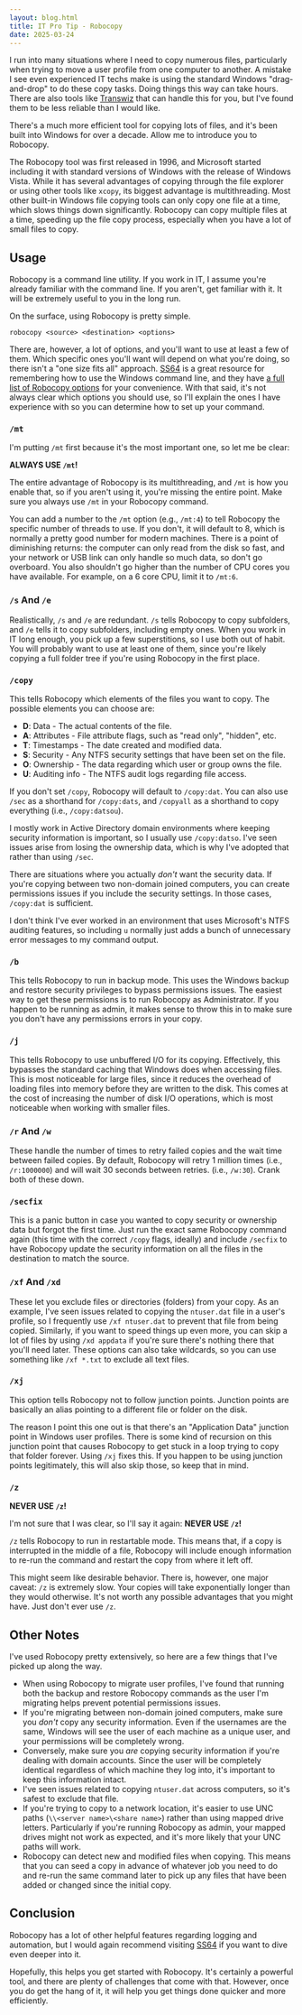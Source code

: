 ```yaml
---
layout: blog.html
title: IT Pro Tip - Robocopy
date: 2025-03-24
---
```

I run into many situations where I need to copy numerous files, particularly when trying to move a user profile from one computer to another. A mistake I see even experienced IT techs make is using the standard Windows "drag-and-drop" to do these copy tasks. Doing things this way can take hours. There are also tools like [Transwiz](https://www.forensit.com/move-computer.html) that can handle this for you, but I've found them to be less reliable than I would like.

There's a much more efficient tool for copying lots of files, and it's been built into Windows for over a decade. Allow me to introduce you to Robocopy.
<!-- more -->

The Robocopy tool was first released in 1996, and Microsoft started including it with standard versions of Windows with the release of Windows Vista. While it has several advantages of copying through the file explorer or using other tools like `xcopy`, its biggest advantage is multithreading. Most other built-in Windows file copying tools can only copy one file at a time, which slows things down significantly. Robocopy can copy multiple files at a time, speeding up the file copy process, especially when you have a lot of small files to copy.

## Usage

Robocopy is a command line utility. If you work in IT, I assume you're already familiar with the command line. If you aren't, get familiar with it. It will be extremely useful to you in the long run.

On the surface, using Robocopy is pretty simple.

```batch
robocopy <source> <destination> <options>
```

There are, however, a lot of options, and you'll want to use at least a few of them. Which specific ones you'll want will depend on what you're doing, so there isn't a "one size fits all" approach. [SS64](https://ss64.com) is a great resource for remembering how to use the Windows command line, and they have [a full list of Robocopy options](https://ss64.com/nt/robocopy.html) for your convenience. With that said, it's not always clear which options you should use, so I'll explain the ones I have experience with so you can determine how to set up your command.

### `/mt`

I'm putting `/mt` first because it's the most important one, so let me be clear:

**ALWAYS USE `/mt`!**

The entire advantage of Robocopy is its multithreading, and `/mt` is how you enable that, so if you aren't using it, you're missing the entire point. Make sure you always use `/mt` in your Robocopy command.

You can add a number to the `/mt` option (e.g., `/mt:4`) to tell Robocopy the specific number of threads to use. If you don't, it will default to 8, which is normally a pretty good number for modern machines. There is a point of diminishing returns: the computer can only read from the disk so fast, and your network or USB link can only handle so much data, so don't go overboard. You also shouldn't go higher than the number of CPU cores you have available. For example, on a 6 core CPU, limit it to `/mt:6`.

### `/s` And `/e`

Realistically, `/s` and `/e` are redundant. `/s` tells Robocopy to copy subfolders, and `/e` tells it to copy subfolders, including empty ones. When you work in IT long enough, you pick up a few superstitions, so I use both out of habit. You will probably want to use at least one of them, since you're likely copying a full folder tree if you're using Robocopy in the first place.

### `/copy`

This tells Robocopy which elements of the files you want to copy. The possible elements you can choose are:

- **D**: Data - The actual contents of the file.
- **A**: Attributes - File attribute flags, such as "read only", "hidden", etc.
- **T**: Timestamps - The date created and modified data.
- **S**: Security - Any NTFS security settings that have been set on the file.
- **O**: Ownership - The data regarding which user or group owns the file.
- **U**: Auditing info - The NTFS audit logs regarding file access.

If you don't set `/copy`, Robocopy will default to `/copy:dat`. You can also use `/sec` as a shorthand for `/copy:dats`, and `/copyall` as a shorthand to copy everything (i.e., `/copy:datsou`).

I mostly work in Active Directory domain environments where keeping security information is important, so I usually use `/copy:datso`. I've seen issues arise from losing the ownership data, which is why I've adopted that rather than using `/sec`.

There are situations where you actually *don't* want the security data. If you're copying between two non-domain joined computers, you can create permissions issues if you include the security settings. In those cases, `/copy:dat` is sufficient.

I don't think I've ever worked in an environment that uses Microsoft's NTFS auditing features, so including `u` normally just adds a bunch of unnecessary error messages to my command output.

### `/b`

This tells Robocopy to run in backup mode. This uses the Windows backup and restore security privileges to bypass permissions issues. The easiest way to get these permissions is to run Robocopy as Administrator. If you happen to be running as admin, it makes sense to throw this in to make sure you don't have any permissions errors in your copy.

### `/j`

This tells Robocopy to use unbuffered I/O for its copying. Effectively, this bypasses the standard caching that Windows does when accessing files. This is most noticeable for large files, since it reduces the overhead of loading files into memory before they are written to the disk. This comes at the cost of increasing the number of disk I/O operations, which is most noticeable when working with smaller files.

### `/r` And `/w`

These handle the number of times to retry failed copies and the wait time between failed copies. By default, Robocopy will retry 1 million times (i.e., `/r:1000000`) and will wait 30 seconds between retries. (i.e., `/w:30`). Crank both of these down.

### `/secfix`

This is a panic button in case you wanted to copy security or ownership data but forgot the first time. Just run the exact same Robocopy command again (this time with the correct `/copy` flags, ideally) and include `/secfix` to have Robocopy update the security information on all the files in the destination to match the source.

### `/xf` And `/xd`

These let you exclude files or directories (folders) from your copy. As an example, I've seen issues related to copying the `ntuser.dat` file in a user's profile, so I frequently use `/xf ntuser.dat` to prevent that file from being copied. Similarly, if you want to speed things up even more, you can skip a lot of files by using `/xd appdata` if you're sure there's nothing there that you'll need later. These options can also take wildcards, so you can use something like `/xf *.txt` to exclude all text files.

### `/xj`

This option tells Robocopy not to follow junction points. Junction points are basically an alias pointing to a different file or folder on the disk.

The reason I point this one out is that there's an "Application Data" junction point in Windows user profiles. There is some kind of recursion on this junction point that causes Robocopy to get stuck in a loop trying to copy that folder forever. Using `/xj` fixes this. If you happen to be using junction points legitimately, this will also skip those, so keep that in mind.

### `/z`

**NEVER USE `/z`!**

I'm not sure that I was clear, so I'll say it again: **NEVER USE `/z`!**

`/z` tells Robocopy to run in restartable mode. This means that, if a copy is interrupted in the middle of a file, Robocopy will include enough information to re-run the command and restart the copy from where it left off.

This might seem like desirable behavior. There is, however, one major caveat: `/z` is extremely slow. Your copies will take exponentially longer than they would otherwise. It's not worth any possible advantages that you might have. Just don't ever use `/z`.

## Other Notes

I've used Robocopy pretty extensively, so here are a few things that I've picked up along the way.

- When using Robocopy to migrate user profiles, I've found that running both the backup and restore Robocopy commands as the user I'm migrating helps prevent potential permissions issues.
- If you're migrating between non-domain joined computers, make sure you *don't* copy any security information. Even if the usernames are the same, Windows will see the user of each machine as a unique user, and your permissions will be completely wrong.
- Conversely, make sure you *are* copying security information if you're dealing with domain accounts. Since the user will be completely identical regardless of which machine they log into, it's important to keep this information intact.
- I've seen issues related to copying `ntuser.dat` across computers, so it's safest to exclude that file.
- If you're trying to copy to a network location, it's easier to use UNC paths (`\\<server name>\<share name>`) rather than using mapped drive letters. Particularly if you're running Robocopy as admin, your mapped drives might not work as expected, and it's more likely that your UNC paths will work.
- Robocopy can detect new and modified files when copying. This means that you can seed a copy in advance of whatever job you need to do and re-run the same command later to pick up any files that have been added or changed since the initial copy.

## Conclusion

Robocopy has a lot of other helpful features regarding logging and automation, but I would again recommend visiting [SS64](https://ss64.com/nt/robocopy.html) if you want to dive even deeper into it.

Hopefully, this helps you get started with Robocopy. It's certainly a powerful tool, and there are plenty of challenges that come with that. However, once you do get the hang of it, it will help you get things done quicker and more efficiently.